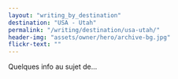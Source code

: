 ```yaml
---
layout: "writing_by_destination"
destination: "USA - Utah"
permalink: "/writing/destination/usa-utah/"
header-img: "assets/owner/hero/archive-bg.jpg"
flickr-text: ""
---
```


Quelques info au sujet de...